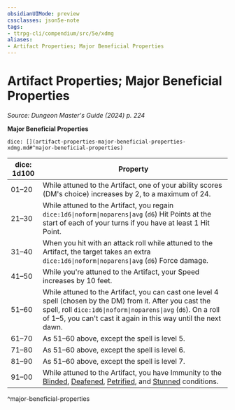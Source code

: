 ```yaml
---
obsidianUIMode: preview
cssclasses: json5e-note
tags:
- ttrpg-cli/compendium/src/5e/xdmg
aliases:
- Artifact Properties; Major Beneficial Properties
---
```

# Artifact Properties; Major Beneficial Properties
*Source: Dungeon Master's Guide (2024) p. 224* 

**Major Beneficial Properties**

`dice: [](artifact-properties-major-beneficial-properties-xdmg.md#^major-beneficial-properties)`

| dice: 1d100 | Property |
|-------------|----------|
| 01–20 | While attuned to the Artifact, one of your ability scores (DM's choice) increases by 2, to a maximum of 24. |
| 21–30 | While attuned to the Artifact, you regain `dice:1d6\|noform\|noparens\|avg` (`d6`) Hit Points at the start of each of your turns if you have at least 1 Hit Point. |
| 31–40 | When you hit with an attack roll while attuned to the Artifact, the target takes an extra `dice:1d6\|noform\|noparens\|avg` (`d6`) Force damage. |
| 41–50 | While you're attuned to the Artifact, your Speed increases by 10 feet. |
| 51–60 | While attuned to the Artifact, you can cast one level 4 spell (chosen by the DM) from it. After you cast the spell, roll `dice:1d6\|noform\|noparens\|avg` (`d6`). On a roll of 1–5, you can't cast it again in this way until the next dawn. |
| 61–70 | As 51–60 above, except the spell is level 5. |
| 71–80 | As 51–60 above, except the spell is level 6. |
| 81–90 | As 51–60 above, except the spell is level 7. |
| 91–00 | While attuned to the Artifact, you have Immunity to the [Blinded](Інструменти%20ДМ/CLI/rules/conditions.md#Blinded), [Deafened](Інструменти%20ДМ/CLI/rules/conditions.md#Deafened), [Petrified](Інструменти%20ДМ/CLI/rules/conditions.md#Petrified), and [Stunned](Інструменти%20ДМ/CLI/rules/conditions.md#Stunned) conditions. |
^major-beneficial-properties